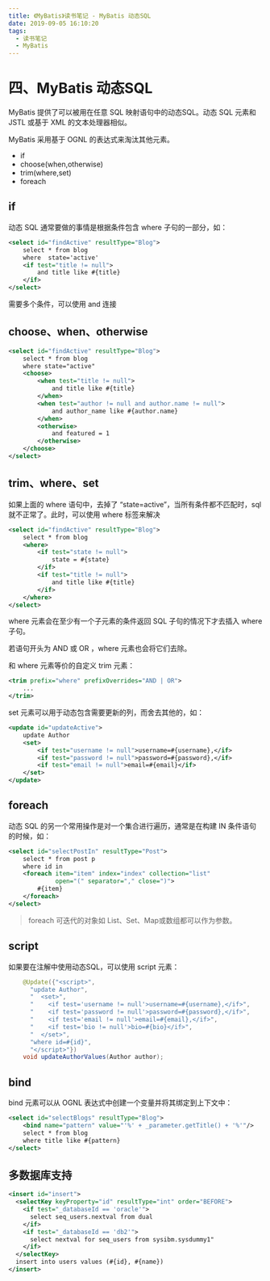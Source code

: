 ```yaml
---
title: 《MyBatis》读书笔记 - MyBatis 动态SQL
date: 2019-09-05 16:10:20
tags: 
  - 读书笔记
  - MyBatis
---
```


# 四、MyBatis 动态SQL

MyBatis 提供了可以被用在任意 SQL 映射语句中的动态SQL。动态 SQL 元素和 JSTL 或基于 XML 的文本处理器相似。

MyBatis 采用基于 OGNL 的表达式来淘汰其他元素。

- if
- choose(when,otherwise)
- trim(where,set)
- foreach

## if

动态 SQL 通常要做的事情是根据条件包含 where 子句的一部分，如：

```xml
<select id="findActive" resultType="Blog">
	select * from blog
    where  state='active'
    <if test="title != null">
    	and title like #{title}
    </if>
</select>
```

需要多个条件，可以使用 and 连接

## choose、when、otherwise

```xml
<select id="findActive" resultType="Blog">
	select * from blog
    where state="active"
    <choose>
    	<when test="title != null">
            and title like #{title}
        </when>
        <when test="author != null and author.name != null">
        	and author_name like #{author.name}
        </when>
        <otherwise>
        	and featured = 1
        </otherwise>
    </choose>
</select>
```

## trim、where、set

如果上面的 where 语句中，去掉了 “state=active”，当所有条件都不匹配时，sql 就不正常了。此时，可以使用 where 标签来解决

```xml
<select id="findActive" resultType="Blog">
 	select * from blog
    <where>
    	<if test="state != null">
        	state = #{state}
        </if>
        <if test="title != null">
        	and title like #{title}
        </if>
    </where>
</select>
```

where 元素会在至少有一个子元素的条件返回 SQL 子句的情况下才去插入 where 子句。

若语句开头为 AND 或 OR ，where 元素也会将它们去除。

和 where 元素等价的自定义 trim 元素：

```xml
<trim prefix="where" prefixOverrides="AND | OR">
 	...
</trim>
```

set 元素可以用于动态包含需要更新的列，而舍去其他的，如：

```xml
<update id="updateActive">
	update Author
    <set>
    	<if test="username != null">username=#{username},</if>
        <if test="password != null">password=#{password},</if>
        <if test="email != null">email=#{email}</if>
    </set>
</update>
```

## foreach

动态 SQL 的另一个常用操作是对一个集合进行遍历，通常是在构建 IN 条件语句的时候，如：

```xml
<select id="selectPostIn" resultType="Post">
	select * from post p
    where id in
    <foreach item="item" index="index" collection="list"
             open="(" separator="," close=")">
    	#{item}
    </foreach>
</select>
```

> foreach 可迭代的对象如 List、Set、Map或数组都可以作为参数。

## script

如果要在注解中使用动态SQL，可以使用 script 元素：

```java
    @Update({"<script>",
      "update Author",
      "  <set>",
      "    <if test='username != null'>username=#{username},</if>",
      "    <if test='password != null'>password=#{password},</if>",
      "    <if test='email != null'>email=#{email},</if>",
      "    <if test='bio != null'>bio=#{bio}</if>",
      "  </set>",
      "where id=#{id}",
      "</script>"})
    void updateAuthorValues(Author author);
```

## bind

bind 元素可以从 OGNL 表达式中创建一个变量并将其绑定到上下文中：

```xml
<select id="selectBlogs" resultType="Blog">
	<bind name="pattern" value="'%' + _parameter.getTitle() + '%'"/>
    select * from blog
    where title like #{pattern}
</select>
```

## 多数据库支持

```xml
<insert id="insert">
  <selectKey keyProperty="id" resultType="int" order="BEFORE">
    <if test="_databaseId == 'oracle'">
      select seq_users.nextval from dual
    </if>
    <if test="_databaseId == 'db2'">
      select nextval for seq_users from sysibm.sysdummy1"
    </if>
  </selectKey>
  insert into users values (#{id}, #{name})
</insert>
```

